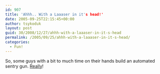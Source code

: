 ```yaml
---
id: 907
title: 'Ahhh.. With a Laaaser in it's head!'
date: 2005-09-25T22:15:45+00:00
author: tsykoduk
layout: post
guid: 30/2008/12/27/ahhh-with-a-laaaser-in-it-s-head
permalink: /2005/09/25/ahhh-with-a-laaaser-in-it-s-head/
categories:
  - Fun!
---
```

So, some guys with a bit to much time on their hands build an automated sentry gun. <a href="http://cs-people.bu.edu/aaron/turret/turret.htm">Really</a>!